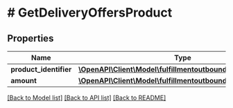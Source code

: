 # # GetDeliveryOffersProduct

## Properties

Name | Type | Description | Notes
------------ | ------------- | ------------- | -------------
**product_identifier** | [**\OpenAPI\Client\Model\fulfillmentoutbound\ProductIdentifier**](ProductIdentifier.md) |  |
**amount** | [**\OpenAPI\Client\Model\fulfillmentoutbound\Amount**](Amount.md) |  | [optional]

[[Back to Model list]](../../README.md#models) [[Back to API list]](../../README.md#endpoints) [[Back to README]](../../README.md)
